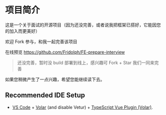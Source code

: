 # 项目简介

这是一个关于面试的开源项目（因为还没完善，或者说我把框架已搭好，它能因您的加入而更美好）

欢迎 Fork 参与，和我一起完善该项目

在线预览 <https://github.com/Fridolph/FE-prepare-interview>

> 还没完善，暂时没 build 部署到线上，感兴趣可 Fork + Star 我们一同来完善

如果您稍微产生了一点兴趣，希望您能继续读下去。

## Recommended IDE Setup

- [VS Code](https://code.visualstudio.com/) + [Volar](https://marketplace.visualstudio.com/items?itemName=Vue.volar) (and disable Vetur) + [TypeScript Vue Plugin (Volar)](https://marketplace.visualstudio.com/items?itemName=Vue.vscode-typescript-vue-plugin).
